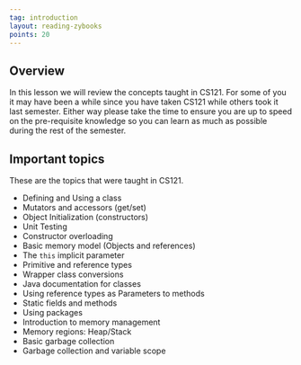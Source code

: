 ```yaml
---
tag: introduction
layout: reading-zybooks
points: 20
---
```


## Overview

In this lesson we will review the concepts taught in CS121. For some of you it may have been a while
since you have taken CS121 while others took it last semester. Either way please take the time to
ensure you are up to speed on the pre-requisite knowledge so you can learn as much as possible
during the rest of the semester.

## Important topics

These are the topics that were taught in CS121.

- Defining and Using a class
- Mutators and accessors (get/set)
- Object Initialization (constructors)
- Unit Testing
- Constructor overloading
- Basic memory model (Objects and references)
- The `this` implicit parameter
- Primitive and reference types
- Wrapper class conversions
- Java documentation for classes
- Using reference types as Parameters to methods
- Static fields and methods
- Using packages
- Introduction to memory management
- Memory regions: Heap/Stack
- Basic garbage collection
- Garbage collection and variable scope
